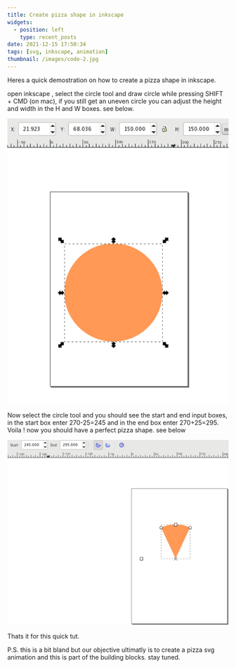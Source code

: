 ```yaml
---
title: Create pizza shape in inkscape
widgets:
  - position: left
    type: recent_posts
date: 2021-12-15 17:50:34
tags: [svg, inkscape, animation]
thumbnail: /images/code-2.jpg
---
```


Heres a quick demostration on how to create a pizza shape in inkscape.
<!-- more -->
open inkscape , select the circle tool and draw circle while pressing SHIFT + CMD (on mac), if you still get an uneven circle you can adjust the height and width in the H and W boxes. see below.

![inkscape circle](create-pizza-shape-in-inkscape/circle-inkscape.png)

Now select the circle tool and you should see the start and end input boxes, in the start box enter 270-25=245 and in the end box enter 270+25=295. Voila ! now you should have a perfect pizza shape. see below

![inkscape pizza shape](create-pizza-shape-in-inkscape/triangle-pizza-shape-inkscape.png)

Thats it for this quick tut. 

P.S. this is a bit bland but our objective ultimatly is to create a pizza svg animation and this is part of the  building blocks. stay tuned.